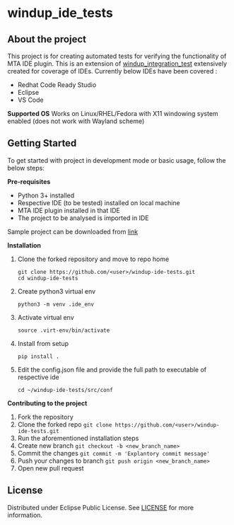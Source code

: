 # windup_ide_tests

## About the project
This project is for creating automated tests for verifying the functionality of MTA IDE plugin. This is an extension of [windup_integration_test](https://github.com/windup/windup_integration_test) extensively created for coverage of IDEs. Currently below IDEs have been covered :

- Redhat Code Ready Studio
- Eclipse
- VS Code

**Supported OS**
Works on Linux/RHEL/Fedora with X11 windowing system enabled (does not work with Wayland scheme)

## Getting Started
To get started with project in development mode or basic usage, follow the below steps:

**Pre-requisites**

- Python 3+ installed
- Respective IDE (to be tested) installed on local machine
- MTA IDE plugin installed in that IDE
- The project to be analysed is imported in IDE

Sample project can be downloaded from [link](https://drive.google.com/file/d/1l4VaWeYbsz7OMFZPT_OBY1ERntxNOUPp/view?usp=sharing_eil&ts=605ab414)

**Installation**

1. Clone the forked repository and move to repo home
    ```
    git clone https://github.com/<user>/windup-ide-tests.git
    cd windup-ide-tests
    ```
2. Create python3 virtual env

    `python3 -m venv .ide_env`

3. Activate virtual env

    `source .virt-env/bin/activate`

4. Install from setup

    `pip install .`

5. Edit the config.json file and provide the full path to executable of respective ide

    `cd ~/windup-ide-tests/src/conf`

**Contributing to the project**

1. Fork the repository
2. Clone the forked repo `git clone https://github.com/<user>/windup-ide-tests.git`
3. Run the aforementioned installation steps
4. Create new branch `git checkout -b <new_branch_name>`
5. Commit the changes `git commit -m 'Explantory commit message'`
6. Push your changes to branch `git push origin <new_branch_name>`
7. Open new pull request

## License
Distributed under Eclipse Public License. See [LICENSE](https://github.com/nitishSr/windup-ide-tests/blob/main/LICENSE) for more information.
